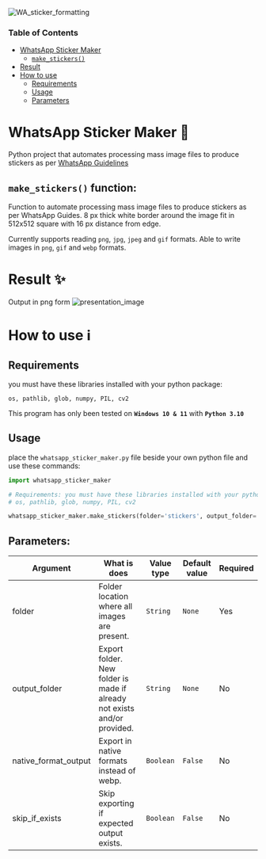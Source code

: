 ![WA_sticker_formatting](https://socialify.git.ci/IshanJ25/WA_sticker_formatting/image?description=1&descriptionEditable=Python%20project%20that%20automates%20processing%20mass%20image%20files%20to%20produce%20stickers%20as%20per%20WhatsApp%20Guidelines&font=Inter&name=1&owner=1&pattern=Charlie%20Brown&theme=Auto)

### Table of Contents
- [WhatsApp Sticker Maker](#whatsapp-sticker-maker-)
  -  [`make_stickers()`](#make_stickers-function)
- [Result](#result-)
- [How to use](#how-to-use-ℹ%EF%B8%8F)
  - [Requirements](#requirements)
  - [Usage](#usage)
  - [Parameters](#prameters)


# WhatsApp Sticker Maker 🦩


Python project that automates processing mass image files to produce stickers as per [WhatsApp Guidelines](https://faq.whatsapp.com/1056840314992666/)


## `make_stickers()` function:

Function to automate processing mass image files to produce stickers as per WhatsApp Guides.
8 px thick white border around the image fit in 512x512 square with 16 px distance from edge.

Currently supports reading `png`, `jpg`, `jpeg` and `gif` formats.
Able to write images in `png`, `gif` and `webp` formats.


# Result ✨

Output in png form
![presentation_image](https://user-images.githubusercontent.com/86649457/147594726-66c99a45-fbe4-48e6-865a-d321d8283bc3.jpg)


# How to use ℹ️

## Requirements

you must have these libraries installed with your python package:

`os, pathlib, glob, numpy, PIL, cv2`

This program has only been tested on **`Windows 10 & 11`** with **`Python 3.10`**

## Usage
place the `whatsapp_sticker_maker.py` file beside your own python file and use these commands:

```Python
import whatsapp_sticker_maker

# Requirements: you must have these libraries installed with your python package
# os, pathlib, glob, numpy, PIL, cv2

whatsapp_sticker_maker.make_stickers(folder='stickers', output_folder='exports', native_format_output=False, skip_if_exists=True)
```

## Parameters:

Argument | What is does | Value type | Default value | Required
--- | --- | --- | --- | --- 
folder | Folder location where all images are present. | `String` | `None` | Yes
output_folder | Export folder. New folder is made if already not exists and/or provided. | `String` | `None` | No
native_format_output | Export in native formats instead of webp. | `Boolean` | `False` | No
skip_if_exists | Skip exporting if expected output exists. | `Boolean` | `False` | No

